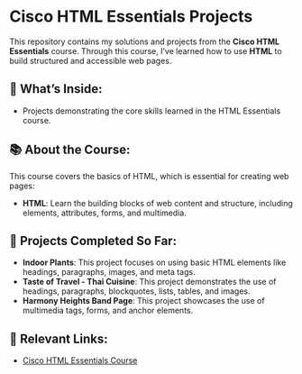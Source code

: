 # Cisco HTML Essentials Projects

This repository contains my solutions and projects from the **Cisco HTML Essentials** course. Through this course, I’ve learned how to use **HTML** to build structured and accessible web pages.

## 📂 What’s Inside:
- Projects demonstrating the core skills learned in the HTML Essentials course.

## 📚 About the Course:
This course covers the basics of HTML, which is essential for creating web pages:
- **HTML**: Learn the building blocks of web content and structure, including elements, attributes, forms, and multimedia.

## 📝 Projects Completed So Far:
- **Indoor Plants**: This project focuses on using basic HTML elements like headings, paragraphs, images, and meta tags.
- **Taste of Travel - Thai Cuisine**: This project demonstrates the use of headings, paragraphs, blockquotes, lists, tables, and images.
- **Harmony Heights Band Page**: This project showcases the use of multimedia tags, forms, and anchor elements.  
 

## 🔗 Relevant Links:
- [Cisco HTML Essentials Course](https://www.netacad.com/courses/html-essentials?courseLang=en-US)
